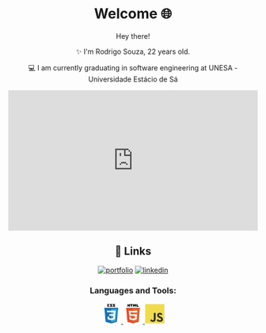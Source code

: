 <h1 align="center";> Welcome 🌐</h1>

<div align="center";>
  
<p>  Hey there! </p>
<p> ✨ I'm Rodrigo Souza, 22 years old. </p>
<p> 💻 I am currently graduating in software engineering at UNESA - Universidade Estácio de Sá</p>



<div style="width:100%"><div style="height:0;padding-bottom:56.25%;position:relative;width:100%"><iframe allowfullscreen="" frameBorder="0" height="100%" src="https://giphy.com/embed/VixgE40gG7psuxARiB/video" style="left:0;position:absolute;top:0" width="100%"></iframe></div>
</div>
 

  
## 🔗 Links
[![portfolio](https://img.shields.io/badge/my_portfolio-000?style=for-the-badge&logo=ko-fi&logoColor=white)]()
[![linkedin](https://img.shields.io/badge/linkedin-0A66C2?style=for-the-badge&logo=linkedin&logoColor=white)](https://www.linkedin.com/in/drigo7)




<h3 >Languages and Tools:</h3>
<p > 
<a href="https://www.w3schools.com/css/" target="_blank" rel="noreferrer"> <img src="https://raw.githubusercontent.com/devicons/devicon/master/icons/css3/css3-original-wordmark.svg" alt="css3" width="40" height="40"/> </a> <a href="https://www.w3.org/html/" target="_blank" rel="noreferrer"> <img src="https://raw.githubusercontent.com/devicons/devicon/master/icons/html5/html5-original-wordmark.svg" alt="html5" width="40" height="40"/> </a> <a href="https://developer.mozilla.org/en-US/docs/Web/JavaScript" target="_blank" rel="noreferrer"> <img src="https://raw.githubusercontent.com/devicons/devicon/master/icons/javascript/javascript-original.svg" alt="javascript" width="40" height="40"/> </a> 
</p>

</div>
